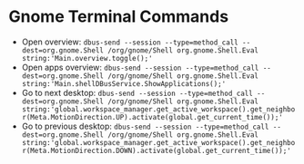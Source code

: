 # Gnome Terminal Commands

- Open overview: `dbus-send --session --type=method_call --dest=org.gnome.Shell /org/gnome/Shell org.gnome.Shell.Eval string:'Main.overview.toggle();'`
- Open apps overview: `dbus-send --session --type=method_call --dest=org.gnome.Shell /org/gnome/Shell org.gnome.Shell.Eval string:'Main.shellDBusService.ShowApplications();'`
- Go to next desktop: `dbus-send --session --type=method_call --dest=org.gnome.Shell /org/gnome/Shell org.gnome.Shell.Eval string:'global.workspace_manager.get_active_workspace().get_neighbor(Meta.MotionDirection.UP).activate(global.get_current_time());'`
- Go to previous desktop: `dbus-send --session --type=method_call --dest=org.gnome.Shell /org/gnome/Shell org.gnome.Shell.Eval string:'global.workspace_manager.get_active_workspace().get_neighbor(Meta.MotionDirection.DOWN).activate(global.get_current_time());'`
